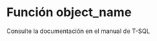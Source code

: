 ﻿---
Autogenerated: true
---

# Función  object_name

Consulte la documentación en el manual de T-SQL
